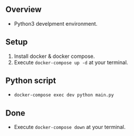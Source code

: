 ## Overview
- Python3 develpment environment.

## Setup
1. Install docker & docker compose.
2. Execute `docker-compose up -d` at your terminal.

## Python script
- `docker-compose exec dev python main.py`

## Done
- Execute `docker-compose down` at your terminal.
